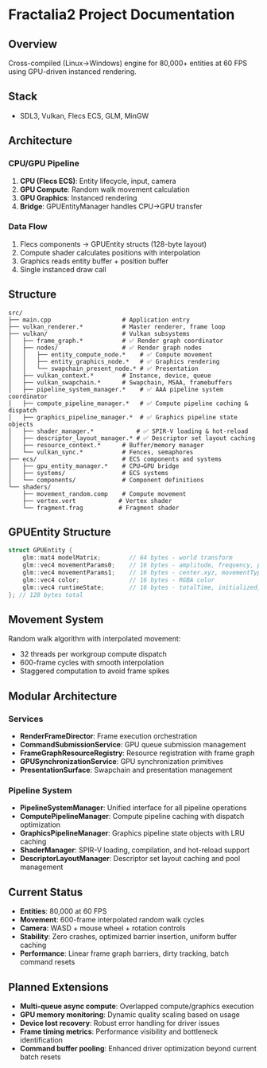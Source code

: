 # Fractalia2 Project Documentation

## Overview
Cross-compiled (Linux→Windows) engine for 80,000+ entities at 60 FPS using GPU-driven instanced rendering.

## Stack
- SDL3, Vulkan, Flecs ECS, GLM, MinGW

## Architecture

### CPU/GPU Pipeline
1. **CPU (Flecs ECS)**: Entity lifecycle, input, camera
2. **GPU Compute**: Random walk movement calculation  
3. **GPU Graphics**: Instanced rendering
4. **Bridge**: GPUEntityManager handles CPU→GPU transfer

### Data Flow
1. Flecs components → GPUEntity structs (128-byte layout)
2. Compute shader calculates positions with interpolation  
3. Graphics reads entity buffer + position buffer
4. Single instanced draw call

## Structure
```
src/
├── main.cpp                    # Application entry
├── vulkan_renderer.*           # Master renderer, frame loop
├── vulkan/                     # Vulkan subsystems
│   ├── frame_graph.*           # ✅ Render graph coordinator
│   ├── nodes/                  # ✅ Render graph nodes
│   │   ├── entity_compute_node.*    # ✅ Compute movement
│   │   ├── entity_graphics_node.*   # ✅ Graphics rendering
│   │   └── swapchain_present_node.* # ✅ Presentation
│   ├── vulkan_context.*        # Instance, device, queue
│   ├── vulkan_swapchain.*      # Swapchain, MSAA, framebuffers
│   ├── pipeline_system_manager.*    # ✅ AAA pipeline system coordinator
│   ├── compute_pipeline_manager.*   # ✅ Compute pipeline caching & dispatch
│   ├── graphics_pipeline_manager.*  # ✅ Graphics pipeline state objects
│   ├── shader_manager.*            # ✅ SPIR-V loading & hot-reload
│   ├── descriptor_layout_manager.* # ✅ Descriptor set layout caching
│   ├── resource_context.*      # Buffer/memory manager
│   └── vulkan_sync.*           # Fences, semaphores
├── ecs/                        # ECS components and systems
│   ├── gpu_entity_manager.*    # CPU→GPU bridge
│   ├── systems/                # ECS systems
│   └── components/             # Component definitions
└── shaders/
    ├── movement_random.comp    # Compute movement
    ├── vertex.vert            # Vertex shader
    └── fragment.frag          # Fragment shader
```

## GPUEntity Structure
```cpp
struct GPUEntity {
    glm::mat4 modelMatrix;        // 64 bytes - world transform
    glm::vec4 movementParams0;    // 16 bytes - amplitude, frequency, phase, timeOffset  
    glm::vec4 movementParams1;    // 16 bytes - center.xyz, movementType
    glm::vec4 color;              // 16 bytes - RGBA color
    glm::vec4 runtimeState;       // 16 bytes - totalTime, initialized, stateTimer, entityState
}; // 128 bytes total
```

## Movement System
Random walk algorithm with interpolated movement:
- 32 threads per workgroup compute dispatch
- 600-frame cycles with smooth interpolation
- Staggered computation to avoid frame spikes

## Modular Architecture

### Services
- **RenderFrameDirector**: Frame execution orchestration
- **CommandSubmissionService**: GPU queue submission management  
- **FrameGraphResourceRegistry**: Resource registration with frame graph
- **GPUSynchronizationService**: GPU synchronization primitives
- **PresentationSurface**: Swapchain and presentation management

### Pipeline System
- **PipelineSystemManager**: Unified interface for all pipeline operations
- **ComputePipelineManager**: Compute pipeline caching with dispatch optimization
- **GraphicsPipelineManager**: Graphics pipeline state objects with LRU caching
- **ShaderManager**: SPIR-V loading, compilation, and hot-reload support
- **DescriptorLayoutManager**: Descriptor set layout caching and pool management

## Current Status
- **Entities**: 80,000 at 60 FPS
- **Movement**: 600-frame interpolated random walk cycles
- **Camera**: WASD + mouse wheel + rotation controls
- **Stability**: Zero crashes, optimized barrier insertion, uniform buffer caching
- **Performance**: Linear frame graph barriers, dirty tracking, batch command resets

## Planned Extensions
- **Multi-queue async compute**: Overlapped compute/graphics execution
- **GPU memory monitoring**: Dynamic quality scaling based on usage
- **Device lost recovery**: Robust error handling for driver issues
- **Frame timing metrics**: Performance visibility and bottleneck identification
- **Command buffer pooling**: Enhanced driver optimization beyond current batch resets